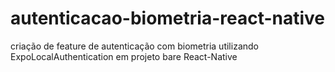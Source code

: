 # autenticacao-biometria-react-native
criação de feature de autenticação com biometria utilizando ExpoLocalAuthentication em projeto bare React-Native
